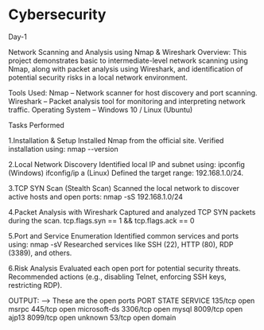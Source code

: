 # Cybersecurity
Day-1


Network Scanning and Analysis using Nmap & Wireshark
Overview:
This project demonstrates basic to intermediate-level network scanning using Nmap, along with packet analysis using Wireshark, and identification of potential security risks in a local network environment.

Tools Used:
Nmap – Network scanner for host discovery and port scanning.
Wireshark – Packet analysis tool for monitoring and interpreting network traffic.
Operating System – Windows 10 / Linux (Ubuntu)

Tasks Performed

1.Installation & Setup
Installed Nmap from the official site.
Verified installation using:
nmap --version

2.Local Network Discovery
Identified local IP and subnet using:
ipconfig (Windows)
ifconfig/ip a (Linux)
Defined the target range: 192.168.1.0/24.

3.TCP SYN Scan (Stealth Scan)
Scanned the local network to discover active hosts and open ports:
nmap -sS 192.168.1.0/24

4.Packet Analysis with Wireshark
Captured and analyzed TCP SYN packets during the scan.
tcp.flags.syn == 1 && tcp.flags.ack == 0

5.Port and Service Enumeration
Identified common services and ports using:
nmap -sV
Researched services like SSH (22), HTTP (80), RDP (3389), and others.

6.Risk Analysis
Evaluated each open port for potential security threats.
Recommended actions (e.g., disabling Telnet, enforcing SSH keys, restricting RDP).

OUTPUT:
--> These are the open ports 
PORT     STATE SERVICE
135/tcp  open  msrpc
445/tcp  open  microsoft-ds
3306/tcp open  mysql
8009/tcp open  ajp13
8099/tcp open  unknown
53/tcp   open  domain




